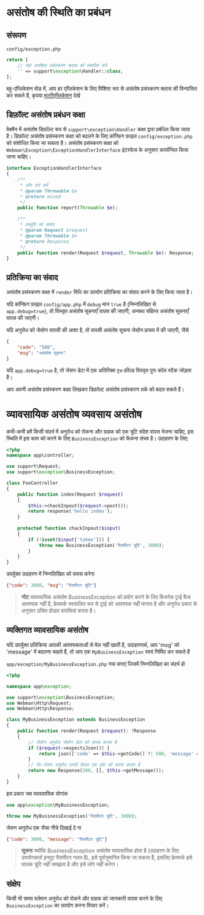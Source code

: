 # असंतोष की स्थिति का प्रबंधन

## संरूपण
`config/exception.php`
```php
return [
    // यहां अपशिष्ट प्रसंस्करण क्लास को संरूपित करें
    '' => support\exception\Handler::class,
];
```
बहु-एप्लिकेशन मोड में, आप हर एप्लिकेशन के लिए विशिष्ट रूप से असंतोष प्रसंस्करण क्लास की विन्‍यासित कर सकते हैं, कृपया [मल्टीएप्लिकेशन](multiapp.md) देखें

## डिफ़ॉल्ट असंतोष प्रबंधन कक्षा
वेबमैन में असंतोष डिफ़ॉल्ट रूप से `support\exception\Handler` कक्षा द्वारा प्रबंधित किया जाता है। डिफ़ॉल्ट असंतोष प्रसंस्करण कक्षा को बदलने के लिए कॉन्फ़िग फ़ाइल `config/exception.php` को संशोधित किया जा सकता है। असंतोष प्रसंस्करण कक्षा को `Webman\Exception\ExceptionHandlerInterface` इंटरफेस के अनुसार कार्यान्वित किया जाना चाहिए।
```php
interface ExceptionHandlerInterface
{
    /**
     * लॉग दर्ज करें
     * @param Throwable $e
     * @return mixed
     */
    public function report(Throwable $e);

    /**
     * प्रस्तुति का संवाद
     * @param Request $request
     * @param Throwable $e
     * @return Response
     */
    public function render(Request $request, Throwable $e): Response;
}
```

## प्रतिक्रिया का संवाद
असंतोष प्रसंस्करण कक्षा में `render` विधि का उपयोग प्रतिक्रिया का संवाद करने के लिए किया जाता है।

यदि कॉन्फ़िग फ़ाइल `config/app.php` में `debug` मान `true` है (निम्नलिखित से `app.debug=true`), तो विस्तृत असंतोष सूचनाएँ वापस की जाएगी, अन्यथा संक्षिप्त असंतोष सूचनाएँ वापस की जाएगी।

यदि अनुरोध को जेसोन वापसी की आशा है, तो वापसी असंतोष सूचना जेसोन प्रारूप में की जाएगी, जैसे
```json
{
    "code": "500",
    "msg": "असंतोष सूचना"
}
```
यदि `app.debug=true` है, तो जेसन डेटा में एक अतिरिक्त `ट्रेस` फ़ील्ड विस्तृत पुनः कॉल स्टैक जोड़ता है।

आप अपनी असंतोष प्रसंस्करण कक्षा लिखकर डिफ़ॉल्ट असंतोष प्रसंस्करण तर्क को बदल सकते हैं।

# व्यावसायिक असंतोष व्यवसाय असंतोष
कभी-कभी हमें किसी संदर्भ में अनुरोध को रोकना और ग्राहक को एक त्रुटि संदेश वापस भेजना चाहिए, इस स्थिति में इस काम को करने के लिए `BusinessException` को फेंकना संभव है।
उदाहरण के लिए:

```php
<?php
namespace app\controller;

use support\Request;
use support\exception\BusinessException;

class FooController
{
    public function index(Request $request)
    {
        $this->chackInpout($request->post());
        return response('hello index');
    }
    
    protected function chackInpout($input)
    {
        if (!isset($input['token'])) {
            throw new BusinessException('पैरामीटर त्रुटि', 3000);
        }
    }
}
```

उपर्युक्त उदाहरण में निम्नलिखित को वापस करेगा
```json
{"code": 3000, "msg": "पैरामीटर त्रुटि"}
```

> **नोट**
> व्यावसायिक असंतोष BusinessException को प्रयोग करने के लिए बिजनेस ट्राई कैच आवश्यक नहीं है, फ्रेमवर्क स्वचालित रूप से ट्राई को आवश्यक नहीं मानता है और अनुरोध प्रकार के अनुसार उचित प्रोडल वापसियां करता है।

## व्यक्तिगत व्यावसायिक असंतोष
यदि उपर्युक्त प्रतिक्रिया आपकी आवश्यकताओं से मेल नहीं खाती है, उदाहरणार्थ, आप 'msg' को 'message' में बदलना चाहते हैं, तो आप एक `MyBusinessException` स्वयं निर्मित कर सकते हैं

`app/exception/MyBusinessException.php` नया बनाएं जिसमें निम्नलिखित का संदर्भ हो
```php
<?php

namespace app\exception;

use support\exception\BusinessException;
use Webman\Http\Request;
use Webman\Http\Response;

class MyBusinessException extends BusinessException
{
    public function render(Request $request): ?Response
    {
        // जेसोन अनुरोध जेसोन डेटा को वापस करता है
        if ($request->expectsJson()) {
            return json(['code' => $this->getCode() ?: 500, 'message' => $this->getMessage()]);
        }
        // गैर-जेसन अनुरोध वापसें केवल एक पृष्ठ को वापस करता है
        return new Response(200, [], $this->getMessage());
    }
}
```

इस प्रकार जब व्यावसायिक योगांक
```php
use app\exception\MyBusinessException;

throw new MyBusinessException('पैरामीटर त्रुटि', 3000);
```
जेसन अनुरोध एक जैसा नीचे दिखाई दे गा
```json
{"code": 3000, "message": "पैरामीटर त्रुटि"}
```

> **सुचना**
> क्योंकि BusinessException असंतोष व्यावसायिक होता है (उदाहरण के लिए उपयोगकर्ता इनपुट पैरामीटर गलत है), इसे पूर्वानुमानित किया जा सकता है, इसलिए फ्रेमवर्क इसे घातक त्रुटि नहीं समझता है और इसे लॉग नहीं करेगा।

## संक्षेप
किसी भी समय वर्तमान अनुरोध को रोकने और ग्राहक को जानकारी वापस करने के लिए `BusinessException` का उपयोग करना विचार करें।
